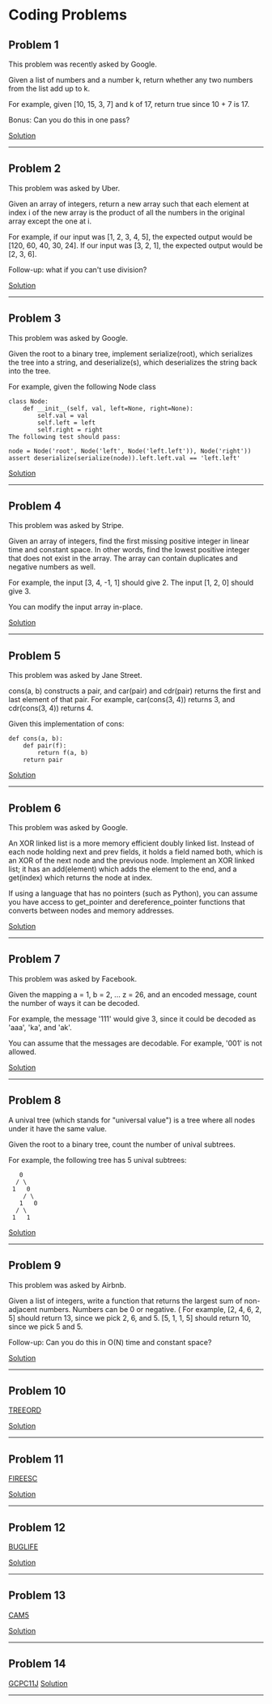 # Coding Problems


## Problem 1
This problem was recently asked by Google.

Given a list of numbers and a number k, return whether any two numbers from the list add up to k.

For example, given [10, 15, 3, 7] and k of 17, return true since 10 + 7 is 17.

Bonus: Can you do this in one pass?

[Solution](https://github.com/lordcj/Daily_Coding_Problem/blob/master/Problem1.cpp)

---

## Problem 2
This problem was asked by Uber.

Given an array of integers, return a new array such that each element at index i of the new array is the product of all the numbers in the original array except the one at i.

For example, if our input was [1, 2, 3, 4, 5], the expected output would be [120, 60, 40, 30, 24]. If our input was [3, 2, 1], the expected output would be [2, 3, 6].

Follow-up: what if you can't use division?

[Solution](https://github.com/lordcj/Daily_Coding_Problem/blob/master/Problem2.cpp)

---

## Problem 3
This problem was asked by Google.

Given the root to a binary tree, implement serialize(root), which serializes the tree into a string, and deserialize(s), which deserializes the string back into the tree.

For example, given the following Node class

    class Node:
        def __init__(self, val, left=None, right=None):
            self.val = val
            self.left = left
            self.right = right
    The following test should pass:
    
    node = Node('root', Node('left', Node('left.left')), Node('right'))
    assert deserialize(serialize(node)).left.left.val == 'left.left'
[Solution](https://github.com/lordcj/Daily_Coding_Problem/blob/master/Problem3.cpp)

---

## Problem 4
This problem was asked by Stripe.

Given an array of integers, find the first missing positive integer in linear time and constant space. In other words, find the lowest positive integer that does not exist in the array. The array can contain duplicates and negative numbers as well.

For example, the input [3, 4, -1, 1] should give 2. The input [1, 2, 0] should give 3.

You can modify the input array in-place.

[Solution](https://github.com/lordcj/Daily_Coding_Problem/blob/master/Problem4.cpp)

---

## Problem 5
This problem was asked by Jane Street.

cons(a, b) constructs a pair, and car(pair) and cdr(pair) returns the first and last element of that pair. For example, car(cons(3, 4)) returns 3, and cdr(cons(3, 4)) returns 4.

Given this implementation of cons:

    def cons(a, b):
        def pair(f):
            return f(a, b)
        return pair

[Solution](https://github.com/lordcj/Daily_Coding_Problem/blob/master/Problem5.py)

---

## Problem 6
This problem was asked by Google.

An XOR linked list is a more memory efficient doubly linked list. Instead of each node holding next and prev fields, it holds a field named both, which is an XOR of the next node and the previous node. Implement an XOR linked list; it has an add(element) which adds the element to the end, and a get(index) which returns the node at index.

If using a language that has no pointers (such as Python), you can assume you have access to get_pointer and dereference_pointer functions that converts between nodes and memory addresses.

[Solution](https://github.com/lordcj/Daily_Coding_Problem/blob/master/Problem6.cpp)

---

## Problem 7
This problem was asked by Facebook.

Given the mapping a = 1, b = 2, ... z = 26, and an encoded message, count the number of ways it can be decoded.

For example, the message '111' would give 3, since it could be decoded as 'aaa', 'ka', and 'ak'.

You can assume that the messages are decodable. For example, '001' is not allowed.

[Solution](https://github.com/lordcj/Daily_Coding_Problem/blob/master/Problem7.cpp)

---

## Problem 8
A unival tree (which stands for "universal value") is a tree where all nodes under it have the same value.

Given the root to a binary tree, count the number of unival subtrees.

For example, the following tree has 5 unival subtrees:

       0
      / \
     1   0
        / \
       1   0
      / \
     1   1

[Solution](https://github.com/lordcj/Daily_Coding_Problem/blob/master/Problem8.cpp)

---

## Problem 9
This problem was asked by Airbnb.

Given a list of integers, write a function that returns the largest sum of non-adjacent numbers. Numbers can be 0 or negative.
(
For example, [2, 4, 6, 2, 5] should return 13, since we pick 2, 6, and 5. [5, 1, 1, 5] should return 10, since we pick 5 and 5.

Follow-up: Can you do this in O(N) time and constant space?

[Solution](https://github.com/lordcj/Daily_Coding_Problem/blob/master/Problem9.cpp)

---

## Problem 10
[TREEORD](https://www.spoj.com/problems/TREEORD/)

[Solution](https://github.com/lordcj/Daily_Coding_Problem/blob/master/TREEORD.cpp)

---

## Problem  11
[FIREESC](https://www.codechef.com/problems/FIRESC)

[Solution](https://github.com/lordcj/Daily_Coding_Problem/blob/master/FIREESC.cpp)

---

## Problem 12
[BUGLIFE](https://www.spoj.com/problems/BUGLIFE/)

[Solution](https://github.com/lordcj/Daily_Coding_Problem/blob/master/BUGLIFE.cpp)

---

## Problem 13
[CAM5](https://www.spoj.com/problems/CAM5/)

[Solution](https://github.com/lordcj/Daily_Coding_Problem/blob/master/CAM5.cpp)

---

## Problem 14
[GCPC11J](https://www.spoj.com/problems/GCPC11J/)
[Solution](https://github.com/lordcj/Daily_Coding_Problem/blob/master/GCPC11J.cpp)

---
